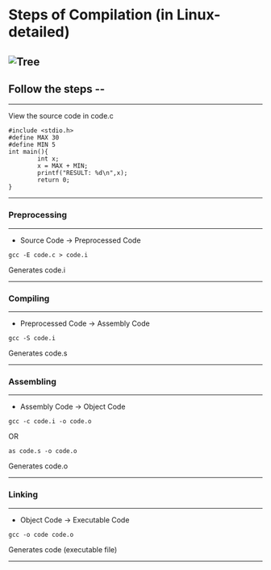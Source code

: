 # Steps of Compilation (in Linux-detailed)
![Tree](https://github.com/Sayantan-world/HITK_CSE_SoftwareToolsLab/blob/master/00steps_of_compilation/img1.jpg?raw=true)
---

## Follow the steps --
---

View the source code in code.c
```
#include <stdio.h>
#define MAX 30
#define MIN 5
int main(){
        int x;
        x = MAX + MIN;
        printf("RESULT: %d\n",x);
        return 0;
}

```
---

### Preprocessing
---
- Source Code -> Preprocessed Code
```
gcc -E code.c > code.i
```
Generates code.i

---

### Compiling
---
- Preprocessed Code -> Assembly Code
```
gcc -S code.i
```
Generates code.s

---

### Assembling
---
- Assembly Code -> Object Code
```
gcc -c code.i -o code.o
```
OR
```
as code.s -o code.o
```
Generates code.o

---

### Linking
---
- Object Code -> Executable Code
```
gcc -o code code.o
```
Generates code (executable file)

---
